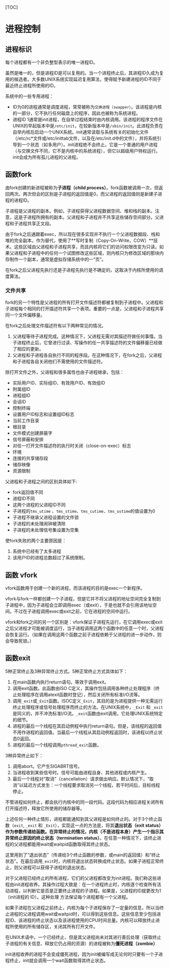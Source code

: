 [TOC]

# 进程控制

## 进程标识

每个进程都有一个非负整型表示的唯一进程ID。

虽然是唯一的，但是进程ID是可以复用的。当一个进程终止后，其进程ID久成为复用的候选者。大多数UNIX系统实现延迟复用算法，使得赋予新建进程的ID不同于最近终止进程所使用的ID。

系统中的一些专用进程：
- ID为0的进程通常是调度进程，常常被称为`交换进程（swapper）`。该进程是内核的一部分，它不执行任何磁盘上的程序，因此也被称为系统进程。
- 进程ID 1通常是init进程，在自举过程结束时由内核调用。该进程的程序文件在UNIX的早起版本中是`/etc/init`，在较新版本中是`/sbin/init`。此进程负责在自举内核后启动一个UNIX系统。init通常读取与系统有关的初始化文件（/etc/rc*文件或/etc/inittab文件，以及在/etc/init.d中的文件），并将系统引导到一个状态（如多用户）。init进程绝不会终止。它是一个普通的用户进程（与交换文件不同，它不是内核中的系统进程），但它以超级用户特权运行。init会成为所有孤儿进程的父进程。

## 函数fork

由fork创建的新进程被称为**子进程（child process）**。fork函数被调用一次，但返回两次。两次但会的区别是子进程的返回值是0，而父进程的返回值则是新建子进程的进程ID。

子进程是父进程的副本。例如，子进程获得父进程数据空间、堆和栈的副本。注意，这是子进程所拥有的副本。父进程和子进程并不共享这些储存空间部分。父进程和子进程共享正文段。

由于fork之后通跟着exec，所以现在很多实现并不执行一个父进程数据段、栈和堆的完全副本。作为替代，使用了**写时复制（Copy-On-Write，COW）**技术。这些区域由父进程和子进程共享，而且内核将它们的访问权限改变为只读。如果父进程和子进程中的任何一个试图修改这些区域，则内核只为修改区域的那块内存制作一个副本，通常是虚拟存储系统中的一“页”。

在fork之后父进程先执行还是子进程先执行是不确定的，这取决于内核所使用的调度算法。

### 文件共享

fork的另一个特性是父进程的所有打开文件描述符都被复制到子进程中。父进程和子进程每个相同的打开描述符共享一个表项。重要的一点是，父进程和子进程共享同一个文件偏移量。

在fork之后处理文件描述符有以下两种常见的情况。

1. 父进程等待子进程完成。这种情况下，父进程无需对其描述符做任何事情。当子进程终止后，它曾进行过读、写操作的任一共享描述符的文件偏移量已经做了相应的更新。
2. 父进程和子进程各自执行不同的程序段。在这种情况下，在fork之后，父进程和子进程各自关闭他们不需使用的文件描述符。

除打开文件之外，父进程和很多属性也由子进程继承，包括：

- 实际用户ID、实际组ID、有效用户ID、有效组ID
- 附属组ID
- 进程组ID
- 会话ID
- 控制终端
- 设置用户ID标志和设置组ID标志
- 当前工作目录
- 根目录
- 文件模式创建屏蔽字
- 信号屏蔽和安排
- 对任一打开文件描述符的执行时关闭（close-on-exec）标志
- 环境
- 连接的共享储存段
- 储存映像
- 资源限制

父进程和子进程之间的区别具体如下:

- fork返回值不同
- 进程ID不同
- 这两个进程的父进程ID不同
- 子进程的`tms_utime` 、`tms_stime`、`tms_cutime`、`tms_ustime`的值设置为0
- 子进程不继承父进程设置的文件锁
- 子进程的未处理闹钟被清除
- 子进程的未处理信号集设置为空集

使fork失败的两个主要原因是：

1. 系统中已经有了太多进程
2. 该用户ID的进程总数超过了系统限制。

## 函数 vfork

vfork函数用于创建一个新的进程，而该进程的目的是exec一个新程序。

vfork与fork一样都创建一个子进程，但是它并不将父进程的地址空间完全复制到子进程中，因为子进程会立即调用exec（或exit），于是也就不会引用该地址空间。不过在子进程调用exec或exit之前，它在进程的空间中运行。

vfork和fork之间的另一个区别是：vfork保证子进程先运行，在它调用exec或exit之后父进程才可能被调度运行，当子进程调用这两个函数中的任意一个时，父进程会恢复运行。（如果在调用这两个函数之前子进程依赖于父进程的进一步动作，则会导致死锁。）

## 函数exit

5种正常终止及3种异常终止方式。5种正常终止方式具体如下：

1. 在main函数内执行return语句。等效于调用exit。
2. 调用exit函数。此函数由ISO C定义，其操作包括调用各种终止处理程序（终止处理程序在调用atexit函数时登记），然后关闭所有标准I/O流等。
3. 调用`_exit`或`_Exit`函数。ISOC定义`_Exit`，其目的是为进程提供一种无需运行终止处理程序或信号处理程序而终止的方法。在UNIX系统中，`_Exit` 和 `_exit`是同义的，并不冲洗标准I/O流。`_exit`函数由exit调用，它处理UNIX系统特定的细节。
4. 进程的最后一个线程在其启动例程中执行return语句。但是，该线程的返回值不用作进程的返回值。当最后一个线程从其启动例程返回时，该进程以终止状态0返回。
5. 进程的最后一个线程调用`pthread_exit`函数。

3种异常终止如下：

1. 调用abort。它产生SIGABRT信号。
2. 当进程收到某些信号时。信号可能由进程自身、其他进程或内核产生。
3. 最后一个线程对“取消”（cancellation）请求做出响应。默认情况下，“取消”以延迟方式发生：一个线程要求取消另一个线程，若干时间后，目标线程停止。

不管进程如何终止，都会执行内核中的同一段代码。这段代码为相应进程关闭所有打开描述符，释放它所使用的储存器等。

上述任何一种终止情形，进程都能通知到其父进程是如何终止的。对于3个终止函数（`exit`, `_exit` 和 `_Exit`），实现这一点的方法是，将其**退出状态（exit status）**作为参数传递给函数。在异常终止的情况，内核（不是进程本身）产生一个指示其异常终止原因的**终止状态（termination status）**。在任意一种情况下，该终止进程的父进程都能用wait或waitpid函数取得其终止状态。

这里用到了“退出状态”（传递给3个终止函数的参数，或main的返回值）和“终止状态”。在最后调用`_exit`时，内核将退出状态转换成终止状态。如果子进程正常终止，则父进程可以获得子进程的退出状态。

对于父进程已经终止的所有进程，它们的父进程都改变为init进程。我们称这些进程由init进程收养。其操作过程大致是：在一个进程终止时，内核逐个检查所有活动进程，以判断它是否是正要终止进程的子进程。如果是，父进程的ID就更改为1（init进程的 ID）。这种处理 方法保证每个进程都有一个父进程。

如果子进程在父进程之前终止，内核为每个子进程保存了一定量的信息，所以当终止进程的父进程调用wait或waitpid时，可以得到这些信息。这些信息至少包括进程ID、该进程的终止状态以及该进程使用的CPU时间总量。内核可以释放终止进程所使用的所有储存区，关闭其所有打开文件。

在UNIX术语中，一个已经终止、但是其父进程尚未对其进行善后处理（获取终止子进程的有关信息、释放它仍占用的资源）的进程被称为**僵死进程（zombie）**

init进程收养的进程不会变成僵死进程，因为init被编写成无论何时只要有一个子进程终止，init就会调用一个wait函数取得其终止状态。

